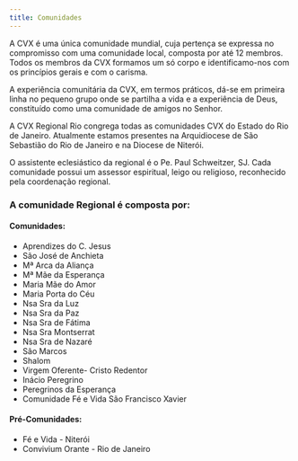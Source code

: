 ```yaml
---
title: Comunidades
---
```


A CVX é uma única comunidade mundial, cuja pertença se expressa no compromisso com uma comunidade local, composta por até 12 membros. Todos os membros da CVX formamos um só corpo e identificamo-nos com os princípios gerais e com o carisma.

A experiência comunitária da CVX, em termos práticos, dá-se em primeira linha no pequeno grupo onde se partilha a vida e a experiência de Deus, constituído como uma comunidade de amigos no Senhor.​

A CVX Regional Rio congrega todas as comunidades CVX do Estado do Rio de Janeiro. Atualmente estamos presentes na Arquidiocese de São Sebastião do Rio de Janeiro e na Diocese de Niterói.

O assistente eclesiástico da regional é o <black-mark>Pe. Paul Schweitzer, SJ</black-mark>. Cada comunidade possui um assessor espiritual, leigo ou religioso, reconhecido pela coordenação regional.

### A comunidade Regional é composta por:

#### Comunidades:
- Aprendizes do C. Jesus
- São José de Anchieta
- Mª Arca da Aliança
- Mª Mãe da Esperança
- Maria Mãe do Amor
- Maria Porta do Céu
- Nsa Sra da Luz
- Nsa Sra da Paz
- Nsa Sra de Fátima
- Nsa Sra Montserrat
- Nsa Sra de Nazaré
- São Marcos
- Shalom
- Virgem Oferente- Cristo Redentor
- Inácio Peregrino
- Peregrinos da Esperança
- Comunidade Fé e Vida São Francisco Xavier

#### Pré-Comunidades:
- Fé e Vida - Niterói
- Convivium Orante - Rio de Janeiro